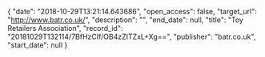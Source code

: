 {
  "date": "2018-10-29T13:21:14.643686", 
  "open_access": false, 
  "target_url": "http://www.batr.co.uk/", 
  "description": "", 
  "end_date": null, 
  "title": "Toy Retailers Association", 
  "record_id": "20181029T132114/7BfHzCIf/OB4zZITZxL+Xg==", 
  "publisher": "batr.co.uk", 
  "start_date": null
}

